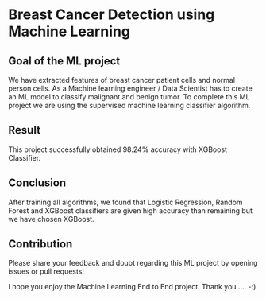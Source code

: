# Breast Cancer Detection using Machine Learning
## Goal of the ML project
We have extracted features of breast cancer patient cells and normal person cells. As a Machine learning engineer / Data Scientist has to create an ML model to classify malignant and benign tumor. To complete this ML project we are using the supervised machine learning classifier algorithm.
## Result
This project successfully obtained 98.24% accuracy with XGBoost Classifier.
## Conclusion

After training all algorithms, we found that Logistic Regression, Random Forest and XGBoost classifiers are given high accuracy than remaining but we have chosen XGBoost.

## Contribution

Please share your feedback and doubt regarding this ML project by opening issues or pull requests!

I hope you enjoy the Machine Learning End to End project. Thank you….. -:)
